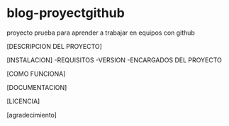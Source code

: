 # blog-proyectgithub



proyecto prueba para aprender a trabajar en  equipos con github

[DESCRIPCION DEL PROYECTO]

[INSTALACION]
-REQUISITOS
-VERSION
-ENCARGADOS DEL PROYECTO


[COMO FUNCIONA]

[DOCUMENTACION]

[LICENCIA]

[agradecimiento]




